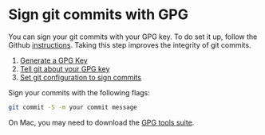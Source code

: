 # Sign git commits with GPG

You can sign your git commits with your GPG key. To do set it up, follow the Github [instructions](https://help.github.com/articles/signing-commits-using-gpg/). Taking this step improves the integrity of git commits.

1. [Generate a GPG Key](https://help.github.com/articles/generating-a-new-gpg-key/)
2. [Tell git about your GPG key](https://help.github.com/articles/telling-git-about-your-gpg-key/)
3. [Set git configuration to sign commits](https://help.github.com/articles/signing-commits-using-gpg/)

Sign your commits with the following flags:
```bash
git commit -S -m your commit message
```

On Mac, you may need to download the [GPG tools suite](https://gpgtools.org/). 